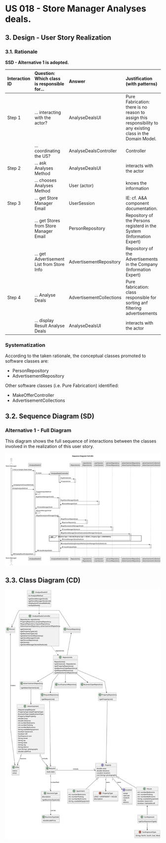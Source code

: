# US 018 - Store Manager Analyses deals.

## 3. Design - User Story Realization 

### 3.1. Rationale

**SSD - Alternative 1 is adopted.**

| Interaction ID | Question: Which class is responsible for... | Answer                   | Justification (with patterns)                                                                                 |
|:---------------|:--------------------------------------------|:-------------------------|:--------------------------------------------------------------------------------------------------------------|
| Step 1  	      | ... interacting with the actor?             | AnalyseDealsUI           | Pure Fabrication: there is no reason to assign this responsibility to any existing class in the Domain Model. |
|                | ... coordinating the US?                    | AnalyseDealsController   | Controller                                                                                                    |
| Step 2         | ... ask Analyses Method                     | AnalyseDealsUI           | interacts with the actor                                                                                      |
| 	              | ... chooses Analyses Method                 | User (actor)             | knows the information                                                                                         |
| Step 3         | ... get Store Manager Email                 | UserSession              | IE: cf. A&A component documentation.                                                                          |
|                | ... get Stores from Store Manager Email     | PersonRepository         | Repository of the Persons registerd in the System (Information Expert)                                        |
|                | ... get Advertisement List from Store Info  | AdvertisementRepository  | Repository of the Advertisements in the Company (Information Expert)                                          |
| Step 4         | ... Analyse Deals                           | AdvertisementCollections | Pure fabrication: class responsible for sorting anf filtering advertisements                                  |
|                | ... display Result Analyse Deals            | AnalyseDealsUI           | interacts with the actor                                                                                      |


### Systematization ##

According to the taken rationale, the conceptual classes promoted to software classes are:

* PersonRepository
* AdvertisementRepository

Other software classes (i.e. Pure Fabrication) identified:

* MakeOfferController
* AdvertisementCollections

## 3.2. Sequence Diagram (SD)

### Alternative 1 - Full Diagram

This diagram shows the full sequence of interactions between the classes involved in the realization of this user story.

![Sequence Diagram - Full](svg/us018-sequence-diagram-full.svg)

## 3.3. Class Diagram (CD)

![Class Diagram](svg/us018-class-diagram.svg)